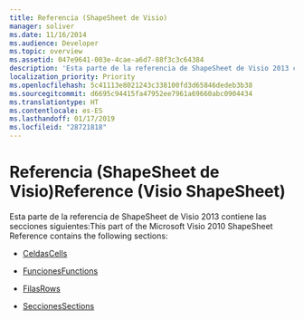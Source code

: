 ```yaml
---
title: Referencia (ShapeSheet de Visio)
manager: soliver
ms.date: 11/16/2014
ms.audience: Developer
ms.topic: overview
ms.assetid: 047e9641-003e-4cae-a6d7-88f3c3c64384
description: 'Esta parte de la referencia de ShapeSheet de Visio 2013 contiene las secciones siguientes:'
localization_priority: Priority
ms.openlocfilehash: 5c41113e8021243c338100fd3d65846dedeb3b38
ms.sourcegitcommit: d6695c94415fa47952ee7961a69660abc0904434
ms.translationtype: HT
ms.contentlocale: es-ES
ms.lasthandoff: 01/17/2019
ms.locfileid: "28721818"
---
```

# <a name="reference-visio-shapesheet"></a><span data-ttu-id="bec4f-103">Referencia (ShapeSheet de Visio)</span><span class="sxs-lookup"><span data-stu-id="bec4f-103">Reference (Visio ShapeSheet)</span></span>

<span data-ttu-id="bec4f-104">Esta parte de la referencia de ShapeSheet de Visio 2013 contiene las secciones siguientes:</span><span class="sxs-lookup"><span data-stu-id="bec4f-104">This part of the Microsoft Visio 2010 ShapeSheet Reference contains the following sections:</span></span>
  
- [<span data-ttu-id="bec4f-105">Celdas</span><span class="sxs-lookup"><span data-stu-id="bec4f-105">Cells</span></span>](a-cell-geometry-section.md)
    
- [<span data-ttu-id="bec4f-106">Funciones</span><span class="sxs-lookup"><span data-stu-id="bec4f-106">Functions</span></span>](abs-function-visioshapesheet.md)
    
- [<span data-ttu-id="bec4f-107">Filas</span><span class="sxs-lookup"><span data-stu-id="bec4f-107">Rows</span></span>](actions-row-actions-section.md)
    
- [<span data-ttu-id="bec4f-108">Secciones</span><span class="sxs-lookup"><span data-stu-id="bec4f-108">Sections</span></span>](1-d-endpoints-section.md)
    

